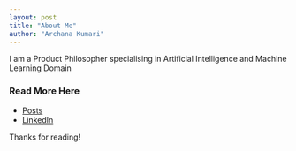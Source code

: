 ```yaml
---
layout: post
title: "About Me"
author: "Archana Kumari"
---
```


I am a Product Philosopher specialising in Artificial Intelligence and Machine Learning Domain

### Read More Here
<ul>
    <li><a href="https://github.com/Archana-blog/product">Posts</a></li>
    <li><a href="www.linkedin.com/in/archana19">LinkedIn</a></li>
</ul>
Thanks for reading!
